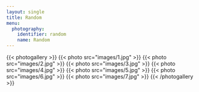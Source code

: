 ```yaml
---
layout: single
title: Random
menu:
  photography:
    identifier: random
    name: Random
---
```


{{< photogallery >}}
{{< photo src="images/1.jpg" >}}
{{< photo src="images/2.jpg" >}}
{{< photo src="images/3.jpg" >}}
{{< photo src="images/4.jpg" >}}
{{< photo src="images/5.jpg" >}}
{{< photo src="images/6.jpg" >}}
{{< photo src="images/7.jpg" >}}
{{< /photogallery >}}
